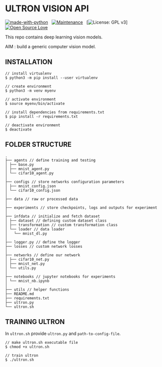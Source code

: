 # ULTRON VISION API

<p align="center">

[![made-with-python](https://img.shields.io/badge/Made%20with-Python-1f425f.svg)](https://www.python.org/)&nbsp;&nbsp;&nbsp;[![Maintenance](https://img.shields.io/badge/Maintained%3F-yes-green.svg)](https://GitHub.com/Naereen/StrapDown.js/graphs/commit-activity)&nbsp;&nbsp;&nbsp;[![![License: GPL v3](https://img.shields.io/badge/License-GPLv3-blue.svg)](https://www.gnu.org/licenses/gpl-3.0)]&nbsp;&nbsp;&nbsp;[![Open Source Love](https://badges.frapsoft.com/os/v1/open-source.svg?v=103)](https://github.com/ellerbrock/open-source-badges/)

</p>

This repo contains deep learning vision models.

AIM : build a generic computer vision model.

## INSTALLATION

```
// install virtualenv
$ python3 -m pip install --user virtualenv

// create environment
$ python3 -m venv myenv

// activate environment
$ source myenv/bin/activate

// install dependencies from requirements.txt
$ pip install -r requirements.txt

// deactivate environment
$ deactivate
```

## FOLDER STRUCTURE

```
.
├── agents // define training and testing
│ ├── base.py
│ ├── mnist_agent.py
│ └── cifar10_agent.py
│
├── configs // store networks configuration parameters
│ ├── mnist_config.json
│ └── cifar10_config.json
│
├── data // raw or processed data
│
├── experiments // store checkpoints, logs and outputs for experiment
│
├── infdata // initialize and fetch dataset
│ ├── dataset // defining custom dataset class
│ ├── transformation // custom transformation class
│ └── loader // data loader
│   └── mnist_dl.py
│
├── logger.py // define the logger
├── losses // custom network losses
│
├── networks // define our network
│ ├── cifar10_net.py
│ ├── mnist_net.py
│ └── utils.py
│
├── notebooks // jupyter notebooks for experiments
│ └── mnist_nb.ipynb
│
├── utils // helper functions
├── README.md
├── requirements.txt
├── ultron.py
└── ultron.sh
```


## TRAINING ULTRON

In `ultron.sh` provide `ultron.py` and `path-to-config-file`.

```
// make ultron.sh executable file
$ chmod +x ultron.sh

// train ultron
$ ./ultron.sh
```

